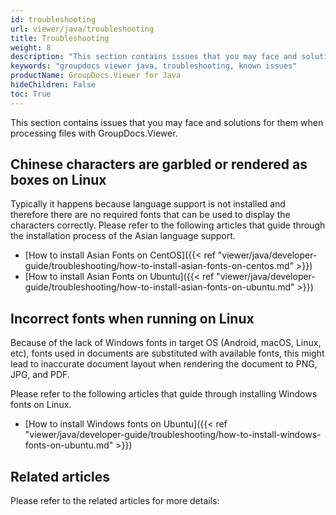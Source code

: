 ```yaml
---
id: troubleshooting
url: viewer/java/troubleshooting
title: Troubleshooting
weight: 8
description: "This section contains issues that you may face and solutions for them when processing files with GroupDocs.Viewer."
keywords: "groupdocs viewer java, troubleshooting, known issues"
productName: GroupDocs.Viewer for Java
hideChildren: False
toc: True
---
```

This section contains issues that you may face and solutions for them when processing files with GroupDocs.Viewer.

## Chinese characters are garbled or rendered as boxes on Linux

Typically it happens because language support is not installed and therefore there are no required fonts that can be used to display the characters correctly. Please refer to the following articles that guide through the installation process of the Asian language support.

* [How to install Asian Fonts on CentOS]({{< ref "viewer/java/developer-guide/troubleshooting/how-to-install-asian-fonts-on-centos.md" >}})
* [How to install Asian Fonts on Ubuntu]({{< ref "viewer/java/developer-guide/troubleshooting/how-to-install-asian-fonts-on-ubuntu.md" >}})

## Incorrect fonts when running on Linux

Because of the lack of Windows fonts in target OS (Android, macOS, Linux, etc), fonts used in documents are substituted with available fonts, this might lead to inaccurate document layout when rendering the document to PNG, JPG, and PDF.

Please refer to the following articles that guide through installing Windows fonts on Linux.

* [How to install Windows fonts on Ubuntu]({{< ref "viewer/java/developer-guide/troubleshooting/how-to-install-windows-fonts-on-ubuntu.md" >}})

## Related articles

Please refer to the related articles for more details:
